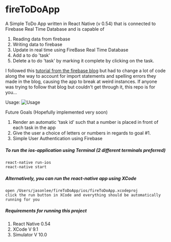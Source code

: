 # fireToDoApp

A Simple ToDo App written in React Native (v 0.54) that is connected to Firebase Real Time Database and is capable of 

1. Reading data from firebase
2. Writing data to firebase
3. Update in real time using FireBase Real Time Database
4. Add a to do 'task'
5. Delete a to do 'task' by marking it complete by clicking on the task.

I followed this [tutorial from the firebase blog](https://firebase.googleblog.com/2016/01/the-beginners-guide-to-react-native-and_84.html) but had to change a lot of code along the way
to account for import statements and spelling errors they made in the blog, causing the app to break at weird instances. If anyone was trying to follow that blog
but couldn't get through it, this repo is for you...

Usage: 
![Usage](/usage.gif?raw=true "Title")


Future Goals (Hopefully implemented very soon)

1. Render an automatic 'task id' such that a number is placed in front of each task in the app
2. Give the user a choice of letters or numbers in regards to goal #1.
3. Simple User Authentication using Firebase

##### To run the ios-application using Terminal (2 different terminals preferred)
```
react-native run-ios 
react-native start 
```
##### Alternatively, you can run the react-native app using XCode
```
open /Users/jasonlee/fireToDoApp/ios/fireToDoApp.xcodeproj
click the run button in XCode and everything should be automatically running for you
```

##### Requirements for running this project
1. React Native 0.54
2. XCode V 9.1 
3. Simulator V 10.0
